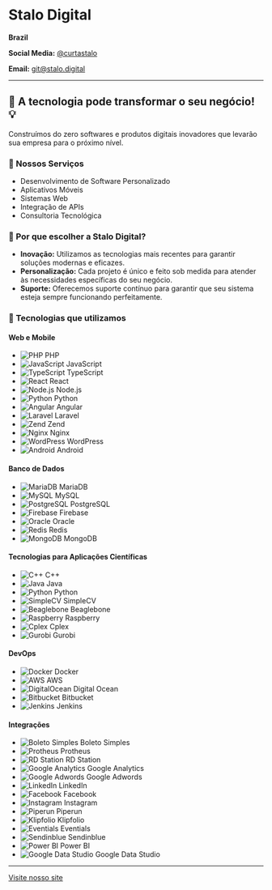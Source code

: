 # Stalo Digital

**Brazil**

**Social Media:** [@curtastalo](https://instagram.com/curtastalo)

**Email:** [git@stalo.digital](mailto:ti@stalo.digital)

---

## 🚀 A tecnologia pode transformar o seu negócio! 💡

Construímos do zero softwares e produtos digitais inovadores que levarão sua empresa para o próximo nível.

### 🌟 Nossos Serviços

- Desenvolvimento de Software Personalizado
- Aplicativos Móveis
- Sistemas Web
- Integração de APIs
- Consultoria Tecnológica

### 💼 Por que escolher a Stalo Digital?

- **Inovação:** Utilizamos as tecnologias mais recentes para garantir soluções modernas e eficazes.
- **Personalização:** Cada projeto é único e feito sob medida para atender às necessidades específicas do seu negócio.
- **Suporte:** Oferecemos suporte contínuo para garantir que seu sistema esteja sempre funcionando perfeitamente.

### 🔧 Tecnologias que utilizamos

#### Web e Mobile
- ![PHP](https://img.icons8.com/color/48/000000/php.png) PHP
- ![JavaScript](https://img.icons8.com/color/48/000000/javascript.png) JavaScript
- ![TypeScript](https://img.icons8.com/color/48/000000/typescript.png) TypeScript
- ![React](https://img.icons8.com/color/48/000000/react-native.png) React
- ![Node.js](https://img.icons8.com/color/48/000000/nodejs.png) Node.js
- ![Python](https://img.icons8.com/color/48/000000/python.png) Python
- ![Angular](https://img.icons8.com/color/48/000000/angularjs.png) Angular
- ![Laravel](https://img.icons8.com/color/48/000000/laravel.png) Laravel
- ![Zend](https://img.icons8.com/color/48/000000/zend-framework.png) Zend
- ![Nginx](https://img.icons8.com/color/48/000000/nginx.png) Nginx
- ![WordPress](https://img.icons8.com/color/48/000000/wordpress.png) WordPress
- ![Android](https://img.icons8.com/color/48/000000/android-os.png) Android

#### Banco de Dados
- ![MariaDB](https://img.icons8.com/color/48/000000/mariadb.png) MariaDB
- ![MySQL](https://img.icons8.com/color/48/000000/mysql-logo.png) MySQL
- ![PostgreSQL](https://img.icons8.com/color/48/000000/postgresql.png) PostgreSQL
- ![Firebase](https://img.icons8.com/color/48/000000/firebase.png) Firebase
- ![Oracle](https://img.icons8.com/color/48/000000/oracle-logo.png) Oracle
- ![Redis](https://img.icons8.com/color/48/000000/redis.png) Redis
- ![MongoDB](https://img.icons8.com/color/48/000000/mongodb.png) MongoDB

#### Tecnologias para Aplicações Científicas
- ![C++](https://img.icons8.com/color/48/000000/c-plus-plus-logo.png) C++
- ![Java](https://img.icons8.com/color/48/000000/java-coffee-cup-logo.png) Java
- ![Python](https://img.icons8.com/color/48/000000/python.png) Python
- ![SimpleCV](https://img.icons8.com/ios-filled/50/000000/code.png) SimpleCV
- ![Beaglebone](https://img.icons8.com/color/48/000000/beaglebone.png) Beaglebone
- ![Raspberry](https://img.icons8.com/color/48/000000/raspberry-pi.png) Raspberry
- ![Cplex](https://img.icons8.com/ios-filled/50/000000/code.png) Cplex
- ![Gurobi](https://img.icons8.com/ios-filled/50/000000/code.png) Gurobi

#### DevOps
- ![Docker](https://img.icons8.com/color/48/000000/docker.png) Docker
- ![AWS](https://img.icons8.com/color/48/000000/amazon-web-services.png) AWS
- ![DigitalOcean](https://img.icons8.com/color/48/000000/digital-ocean.png) Digital Ocean
- ![Bitbucket](https://img.icons8.com/color/48/000000/bitbucket.png) Bitbucket
- ![Jenkins](https://img.icons8.com/color/48/000000/jenkins.png) Jenkins

#### Integrações
- ![Boleto Simples](https://img.icons8.com/ios-filled/50/000000/boleto.png) Boleto Simples
- ![Protheus](https://img.icons8.com/ios-filled/50/000000/protheus.png) Protheus
- ![RD Station](https://img.icons8.com/ios-filled/50/000000/rd-station.png) RD Station
- ![Google Analytics](https://img.icons8.com/color/48/000000/google-analytics.png) Google Analytics
- ![Google Adwords](https://img.icons8.com/color/48/000000/google-adwords.png) Google Adwords
- ![LinkedIn](https://img.icons8.com/color/48/000000/linkedin.png) LinkedIn
- ![Facebook](https://img.icons8.com/color/48/000000/facebook.png) Facebook
- ![Instagram](https://img.icons8.com/color/48/000000/instagram-new.png) Instagram
- ![Piperun](https://img.icons8.com/ios-filled/50/000000/piperun.png) Piperun
- ![Klipfolio](https://img.icons8.com/ios-filled/50/000000/klipfolio.png) Klipfolio
- ![Eventials](https://img.icons8.com/ios-filled/50/000000/eventials.png) Eventials
- ![Sendinblue](https://img.icons8.com/color/48/000000/sendinblue.png) Sendinblue
- ![Power BI](https://img.icons8.com/color/48/000000/power-bi.png) Power BI
- ![Google Data Studio](https://img.icons8.com/color/48/000000/google-data-studio.png) Google Data Studio

---

[Visite nosso site](http://stalo.digital)
